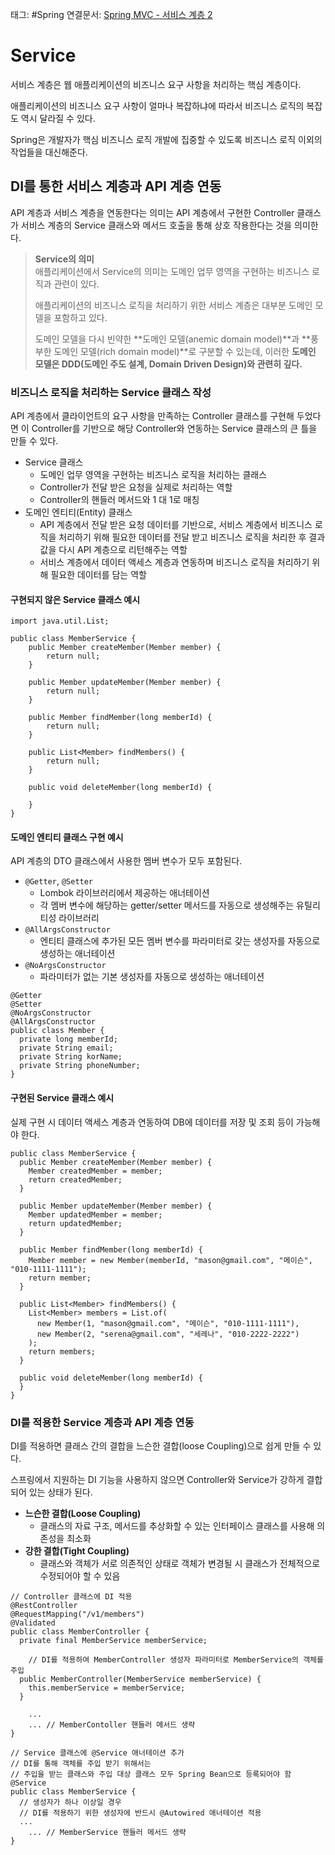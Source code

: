 태그: #Spring
연결문서: [Spring MVC - 서비스 계층 2](Spring%20MVC%20-%20서비스%20계층%202.md)

# Service

서비스 계층은 웹 애플리케이션의 비즈니스 요구 사항을 처리하는 핵심 계층이다.  
  

애플리케이션의 비즈니스 요구 사항이 얼마나 복잡하냐에 따라서 비즈니스 로직의 복잡도 역시 달라질 수 있다.  
  

Spring은 개발자가 핵심 비즈니스 로직 개발에 집중할 수 있도록 비즈니스 로직 이외의 작업들을 대신해준다.

## DI를 통한 서비스 계층과 API 계층 연동

API 계층과 서비스 계층을 연동한다는 의미는 API 계층에서 구현한 Controller 클래스가 서비스 계층의 Service 클래스와 메서드 호출을 통해 상호 작용한다는 것을 의미한다.  
  

> **Service의 의미**  
> 애플리케이션에서 Service의 의미는 도메인 업무 영역을 구현하는 비즈니스 로직과 관련이 있다.
> 
> 애플리케이션의 비즈니스 로직을 처리하기 위한 서비스 계층은 대부분 도메인 모델을 포함하고 있다.
> 
> 도메인 모델을 다시 빈약한 **도메인 모델(anemic domain model)**과 **풍부한 도메인 모델(rich domain model)**로 구분할 수 있는데, 이러한 **도메인 모델은 DDD(도메인 주도 설계, Domain Driven Design)와 관련히 깊다.**

### 비즈니스 로직을 처리하는 Service 클래스 작성

API 계층에서 클라이언트의 요구 사항을 만족하는 Controller 클래스를 구현해 두었다면 이 Controller를 기반으로 해당 Controller와 연동하는 Service 클래스의 큰 틀을 만들 수 있다.

-   Service 클래스
    -   도메인 업무 영역을 구현하는 비즈니스 로직을 처리하는 클래스
    -   Controller가 전달 받은 요청을 실제로 처리하는 역할
    -   Controller의 핸들러 메서드와 1 대 1로 매칭
-   도메인 엔티티(Entity) 클래스
    -   API 계층에서 전달 받은 요청 데이터를 기반으로, 서비스 계층에서 비즈니스 로직을 처리하기 위해 필요한 데이터를 전달 받고 비즈니스 로직을 처리한 후 결과 값을 다시 API 계층으로 리턴해주는 역할
    -   서비스 계층에서 데이터 액세스 계층과 연동하며 비즈니스 로직을 처리하기 위해 필요한 데이터를 담는 역할

#### 구현되지 않은 Service 클래스 예시

```
import java.util.List;

public class MemberService {
    public Member createMember(Member member) {
        return null;
    }

    public Member updateMember(Member member) {
        return null;
    }

    public Member findMember(long memberId) {
        return null;
    }

    public List<Member> findMembers() {
        return null;
    }

    public void deleteMember(long memberId) {

    }
}
```

#### 도메인 엔티티 클래스 구현 예시

API 계층의 DTO 클래스에서 사용한 멤버 변수가 모두 포함된다.

-   `@Getter`, `@Setter`
    -   Lombok 라이브러리에서 제공하는 애너테이션
    -   각 멤버 변수에 해당하는 getter/setter 메서드를 자동으로 생성해주는 유틸리티성 라이브러리
-   `@AllArgsConstructor`
    -   엔티티 클래스에 추가된 모든 멤버 변수를 파라미터로 갖는 생성자를 자동으로 생성하는 애너테이션
-   `@NoArgsConstructor`
    -   파라미터가 없는 기본 생성자를 자동으로 생성하는 애너테이션

```
@Getter
@Setter
@NoArgsConstructor
@AllArgsConstructor
public class Member {
  private long memberId;
  private String email;
  private String korName;
  private String phoneNumber;
}
```

#### 구현된 Service 클래스 예시

실제 구현 시 데이터 액세스 계층과 연동하여 DB에 데이터를 저장 및 조회 등이 가능해야 한다.

```
public class MemberService {
  public Member createMember(Member member) {
    Member createdMember = member;
    return createdMember;
  }

  public Member updateMember(Member member) {
    Member updatedMember = member;
    return updatedMember;
  }

  public Member findMember(long memberId) {
    Member member = new Member(memberId, "mason@gmail.com", "메이슨", "010-1111-1111");
    return member;
  }

  public List<Member> findMembers() {
    List<Member> members = List.of(
      new Member(1, "mason@gmail.com", "메이슨", "010-1111-1111"),
      new Member(2, "serena@gmail.com", "세레나", "010-2222-2222")
    );
    return members;
  }

  public void deleteMember(long memberId) {
  }
}
```

### DI를 적용한 Service 계층과 API 계층 연동

DI를 적용하면 클래스 간의 결합을 느슨한 결합(loose Coupling)으로 쉽게 만들 수 있다.  
  

스프링에서 지원하는 DI 기능을 사용하지 않으면 Controller와 Service가 강하게 결합되어 있는 상태가 된다.

-   **느슨한 결합(Loose Coupling)**
    -   클래스의 자료 구조, 메서드를 추상화할 수 있는 인터페이스 클래스를 사용해 의존성을 최소화
-   **강한 결합(Tight Coupling)**
    -   클래스와 객체가 서로 의존적인 상태로 객체가 변경될 시 클래스가 전체적으로 수정되어야 할 수 있음

```
// Controller 클래스에 DI 적용
@RestController
@RequestMapping("/v1/members")
@Validated
public class MemberController {
  private final MemberService memberService;

    // DI를 적용하여 MemberController 생성자 파라미터로 MemberService의 객체를 주입
  public MemberController(MemberService memberService) {
    this.memberService = memberService;
  }

    ...
    ... // MemberContoller 핸들러 메서드 생략
}
```

```
// Service 클래스에 @Service 애너테이션 추가
// DI를 통해 객체를 주입 받기 위해서는
// 주입을 받는 클래스와 주입 대상 클래스 모두 Spring Bean으로 등록되어야 함
@Service
public class MemberService {
  // 생성자가 하나 이상일 경우
  // DI를 적용하기 위한 생성자에 반드시 @Autowired 애너테이션 적용
  ...
    ... // MemberService 핸들러 메서드 생략
}
```
